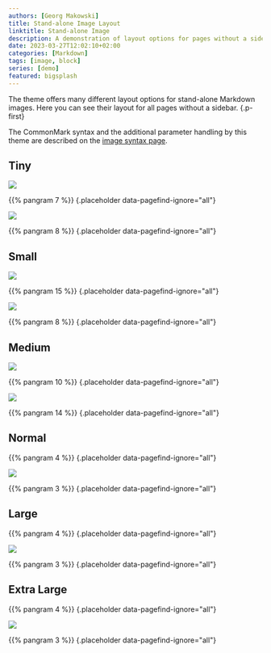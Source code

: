 ```yaml
---
authors: [Georg Makowski]
title: Stand-alone Image Layout
linktitle: Stand-alone Image
description: A demonstration of layout options for pages without a sidebar
date: 2023-03-27T12:02:10+02:00
categories: [Markdown]
tags: [image, block]
series: [demo]
featured: bigsplash
---
```


The theme offers many different layout options for stand-alone Markdown images. Here you can see their layout for all pages without a sidebar.
{.p-first}
<!--more-->

The CommonMark syntax and the additional parameter handling by this theme are described on the [image syntax page](https://perplex.desider.at/doc/basic/image/syntax).

## Tiny

![](fig-tiny)

{{% pangram 7 %}}
{.placeholder data-pagefind-ignore="all"}

![](fig-tiny?posh=right)

{{% pangram 8 %}}
{.placeholder data-pagefind-ignore="all"}

## Small

![](fig-small-portrait)

{{% pangram 15 %}}
{.placeholder data-pagefind-ignore="all"}

![](fig-small)

{{% pangram 8 %}}
{.placeholder data-pagefind-ignore="all"}

## Medium

![](fig-medium)

{{% pangram 10 %}}
{.placeholder data-pagefind-ignore="all"}

![](fig-medium?posh=left)

{{% pangram 14 %}}
{.placeholder data-pagefind-ignore="all"}

## Normal
{{% pangram 4 %}}
{.placeholder data-pagefind-ignore="all"}

![](fig-normal)

{{% pangram 3 %}}
{.placeholder data-pagefind-ignore="all"}

## Large
{{% pangram 4 %}}
{.placeholder data-pagefind-ignore="all"}

![](fig-large)

{{% pangram 3 %}}
{.placeholder data-pagefind-ignore="all"}

## Extra Large

{{% pangram 4 %}}
{.placeholder data-pagefind-ignore="all"}

![](fig-xlarge)

{{% pangram 3 %}}
{.placeholder data-pagefind-ignore="all"}
